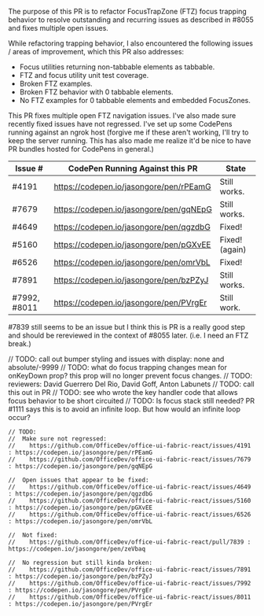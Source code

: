 
The purpose of this PR is to refactor FocusTrapZone (FTZ) focus trapping behavior to resolve outstanding and recurring issues as described in #8055 and fixes multiple open issues.

While refactoring trapping behavior, I also encountered the following issues / areas of improvement, which this PR also addresses:
- Focus utilities returning non-tabbable elements as tabbable.
- FTZ and focus utility unit test coverage.
- Broken FTZ examples.
- Broken FTZ behavior with 0 tabbable elements.
- No FTZ examples for 0 tabbable elements and embedded FocusZones.

This PR fixes multiple open FTZ navigation issues. I've also made sure recently fixed issues have not regressed. I've set up some CodePens running against an ngrok host (forgive me if these aren't working, I'll try to keep the server running. This has also made me realize it'd be nice to have PR bundles hosted for CodePens in general.)

| Issue # | CodePen Running Against this PR | State |
|---------|---------------------------------|-------|
| #4191 | https://codepen.io/jasongore/pen/rPEamG | Still works. |
| #7679 | https://codepen.io/jasongore/pen/gqNEpG | Still works. |
| #4649 | https://codepen.io/jasongore/pen/qgzdbG | Fixed! |
| #5160 | https://codepen.io/jasongore/pen/pGXvEE | Fixed! (again) |
| #6526 | https://codepen.io/jasongore/pen/omrVbL | Fixed! |
| #7891 | https://codepen.io/jasongore/pen/bzPZyJ | Still works. |
| #7992, #8011 | https://codepen.io/jasongore/pen/PVrgEr | Still work. |

#7839 still seems to be an issue but I think this is PR is a really good step and should be rereviewed in the context of #8055 later. (i.e. I need an FTZ break.)



  // TODO: call out bumper styling and issues with display: none and absolute/-9999
  // TODO: what do focus trapping changes mean for onKeyDown prop? this prop will no longer prevent focus changes.
  // TODO: reviewers: David Guerrero Del Rio, David Goff, Anton Labunets
  // TODO: call this out in PR
  // TODO: see who wrote the key handler code that allows focus behavior to be short circuited
  // TODO: Is focus stack still needed? PR #1111 says this is to avoid an infinite loop. But how would an infinite loop occur?



    // TODO:
    //  Make sure not regressed:
    //    https://github.com/OfficeDev/office-ui-fabric-react/issues/4191 : https://codepen.io/jasongore/pen/rPEamG
    //    https://github.com/OfficeDev/office-ui-fabric-react/issues/7679 : https://codepen.io/jasongore/pen/gqNEpG

    //  Open issues that appear to be fixed:
    //    https://github.com/OfficeDev/office-ui-fabric-react/issues/4649 : https://codepen.io/jasongore/pen/qgzdbG
    //    https://github.com/OfficeDev/office-ui-fabric-react/issues/5160 : https://codepen.io/jasongore/pen/pGXvEE
    //    https://github.com/OfficeDev/office-ui-fabric-react/issues/6526 : https://codepen.io/jasongore/pen/omrVbL

    //  Not fixed:
    //    https://github.com/OfficeDev/office-ui-fabric-react/pull/7839 : https://codepen.io/jasongore/pen/zeVbaq

    //  No regression but still kinda broken:
    //    https://github.com/OfficeDev/office-ui-fabric-react/issues/7891 : https://codepen.io/jasongore/pen/bzPZyJ
    //    https://github.com/OfficeDev/office-ui-fabric-react/issues/7992 : https://codepen.io/jasongore/pen/PVrgEr
    //    https://github.com/OfficeDev/office-ui-fabric-react/issues/8011 : https://codepen.io/jasongore/pen/PVrgEr


